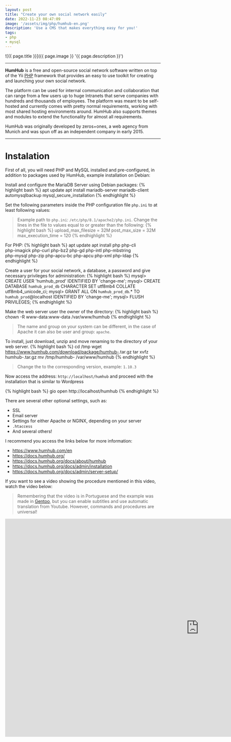 ```yaml
---
layout: post
title: "Create your own social network easily"
date: 2022-11-23 08:47:09
image: '/assets/img/php/humhub-en.png'
description: 'Use a CMS that makes everything easy for you!'
tags:
- php
- mysql
---
```


![{{ page.title }}]({{ page.image }} '{{ page.description }}')

---

**HumHub** is a free and open-source social network software written on top of the Yii [PHP](https://terminalroot.com/tags#php) framework that provides an easy to use toolkit for creating and launching your own social network.

The platform can be used for internal communication and collaboration that can range from a few users up to huge Intranets that serve companies with hundreds and thousands of employees. The platform was meant to be self-hosted and currently comes with pretty normal requirements, working with most shared hosting environments around. HumHub also supports themes and modules to extend the functionality for almost all requirements.

HumHub was originally developed by zeros+ones, a web agency from Munich and was spun off as an independent company in early 2015.

---

# Instalation

First of all, you will need PHP and MySQL installed and pre-configured, in addition to packages used by HumHub, example installation on Debian:

Install and configure the MariaDB Server using Debian packages:
{% highlight bash %}
apt update
apt install mariadb-server mariadb-client automysqlbackup
mysql_secure_installation
{% endhighlight %}

Set the following parameters inside the PHP configuration file `php.ini` to at least following values:
> Example path to `php.ini`: `/etc/php/8.1/apache2/php.ini`.
Change the lines in the file to values equal to or greater than the following:
{% highlight bash %}
upload_max_filesize = 32M
post_max_size = 32M
max_execution_time = 120
{% endhighlight %}

For PHP:
{% highlight bash %}
apt update
apt install php php-cli \
    php-imagick php-curl php-bz2 php-gd php-intl php-mbstring \
    php-mysql php-zip php-apcu-bc php-apcu php-xml php-ldap
{% endhighlight %}

Create a user for your social network, a database, a password and give necessary privileges for administration:
{% highlight bash %}
mysql> CREATE USER 'humhub_prod' IDENTIFIED BY 'change-me';
mysql> CREATE DATABASE `humhub_prod_db` CHARACTER SET utf8mb4 COLLATE utf8mb4_unicode_ci;
mysql> GRANT ALL ON `humhub_prod_db`.* TO `humhub_prod`@localhost IDENTIFIED BY 'change-me';
mysql> FLUSH PRIVILEGES;
{% endhighlight %}

Make the web server user the owner of the directory:
{% highlight bash %}
chown -R www-data:www-data /var/www/humhub
{% endhighlight %}
> The name and group on your system can be different, in the case of Apache it can also be user and group: `apache`.

To install, just download, unzip and move renaming to the directory of your web server.
{% highlight bash %}
cd /tmp
wget https://www.humhub.com/download/package/humhub-<version>.tar.gz
tar xvfz humhub-<version>.tar.gz
mv /tmp/humhub-<version> /var/www/humhub
{% endhighlight %}
> Change the <version> to the corresponding version, example: `1.10.3`

Now access the address: `http://localhost/humhub` and proceed with the installation that is similar to Wordpress

{% highlight bash %}
gio open http://localhost/humhub
{% endhighlight %}

There are several other optional settings, such as:
+ SSL
+ Email server
+ Settings for either Apache or NGINX, depending on your server
+ `.htaccess`
+ And several others!

I recommend you access the links below for more information:
+ <https://www.humhub.com/en>
+ <https://docs.humhub.org/>
+ <https://docs.humhub.org/docs/about/humhub>
+ <https://docs.humhub.org/docs/admin/installation>
+ <https://docs.humhub.org/docs/admin/server-setup/>

If you want to see a video showing the procedure mentioned in this video, watch the video below:
> Remembering that the video is in Portuguese and the example was made in [Gentoo](https://terminalroot.com/tags#gentoo), but you can enable subtitles and use automatic translation from Youtube. However, commands and procedures are universal!

<iframe width="1253" height="705" src="https://www.youtube.com/embed/5ISZhc5nuuc?t=130" title="YouTube video player" frameborder="0" allow="accelerometer; autoplay; clipboard-write; encrypted-media; gyroscope; picture-in-picture" allowfullscreen></iframe>



